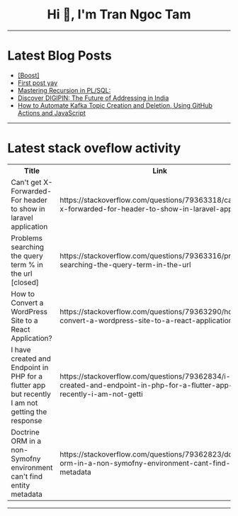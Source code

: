 <h1 align="center">Hi 👋, I'm Tran Ngoc Tam</h1>

---

# Latest Blog Posts 
<!-- BLOG-POST-LIST:START -->
- [[Boost]](https://dev.to/uliyahoo/-4hfa)
- [First post yay](https://dev.to/lucas-moura-veloso/first-post-yay-2b55)
- [Mastering Recursion in PL/SQL:](https://dev.to/ghattas365/mastering-recursion-in-plsql-1b6l)
- [Discover DIGIPIN: The Future of Addressing in India](https://dev.to/ronitjadhav/discover-digipin-the-future-of-addressing-in-india-can)
- [How to Automate Kafka Topic Creation and Deletion, Using GitHub Actions and JavaScript](https://dev.to/pmbanugo/how-to-automate-kafka-topic-creation-and-deletion-using-github-actions-and-javascript-p9n)
<!-- BLOG-POST-LIST:END -->

---

# Latest stack oveflow activity
<table>
  <tr><th>Title</th><th>Link</th></tr>
  <!-- STACKOVERFLOW:START --><tr><td>Can&#39;t get X-Forwarded-For header to show in laravel application</td><td>https://stackoverflow.com/questions/79363318/cant-get-x-forwarded-for-header-to-show-in-laravel-application</td></tr><tr><td>Problems searching the query term % in the url [closed]</td><td>https://stackoverflow.com/questions/79363316/problems-searching-the-query-term-in-the-url</td></tr><tr><td>How to Convert a WordPress Site to a React Application?</td><td>https://stackoverflow.com/questions/79363290/how-to-convert-a-wordpress-site-to-a-react-application</td></tr><tr><td>I have created and Endpoint in PHP for a flutter app but recently I am not getting the response</td><td>https://stackoverflow.com/questions/79362834/i-have-created-and-endpoint-in-php-for-a-flutter-app-but-recently-i-am-not-getti</td></tr><tr><td>Doctrine ORM in a non-Symofny environment can&#39;t find entity metadata</td><td>https://stackoverflow.com/questions/79362823/doctrine-orm-in-a-non-symofny-environment-cant-find-entity-metadata</td></tr><!-- STACKOVERFLOW:END -->
</table>

---


